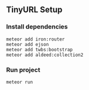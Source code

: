 ## TinyURL Setup

### Install dependencies

```
meteor add iron:router
meteor add ejson
meteor add twbs:bootstrap
meteor add aldeed:collection2
```

### Run project

```
meteor run
```
